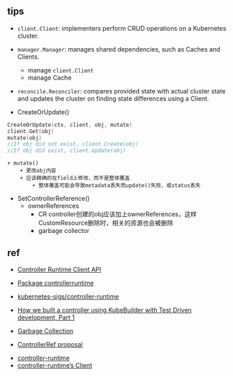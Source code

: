 ## tips

+ `client.Client`: implementers perform CRUD operations on a Kubernetes cluster.

+ `manager.Manager`: manages shared dependencies, such as Caches and Clients.
    + manage `client.Client`
    + manage Cache

+ `reconcile.Reconciler`: compares provided state with actual cluster state and updates the cluster on finding state differences using a Client.

+ CreateOrUpdate()
```go
CreateOrUpdate(ctx, client, obj, mutate)
client.Get(obj)
mutate(obj)
//If obj did not exist, client.Create(obj)
//If obj did exist, client.Update(obj)
```
    + mutate() 
        + 更改obj内容
        + 应该精确的在field上修改，而不是整体覆盖
            + 整体覆盖可能会导致metadata丢失而update()失败，或status丢失

+ SetControllerReference()
    + ownerReferences
        + CR controller创建的obj应该加上ownerReferences，这样CustomResource删除时，相关的资源也会被删除
        + garbage collector



## ref
+ [Controller Runtime Client API](https://sdk.operatorframework.io/docs/building-operators/golang/references/client/)

<!-- other -->
+ [Package controllerruntime](https://pkg.go.dev/sigs.k8s.io/controller-runtime@v0.6.3)
+ [kubernetes-sigs/controller-runtime](https://github.com/kubernetes-sigs/controller-runtime/blob/v0.2.2/pkg/controller/controllerutil/controllerutil.go#L124)
+ [How we built a controller using KubeBuilder with Test Driven development, Part 1](https://engineering.pivotal.io/post/gp4k-kubebuilder-lessons/)

+ [Garbage Collection](https://kubernetes.io/docs/concepts/workloads/controllers/garbage-collection/)
+ [ControllerRef proposal](https://github.com/kubernetes/community/blob/master/contributors/design-proposals/api-machinery/controller-ref.md)


<!-- source code -->
+ [controller-runtime](https://github.com/kubernetes-sigs/controller-runtime/blob/v0.2.0-beta.2/pkg/internal/controller/controller.go#L218)
+ [controller-runtime’s Client](https://godoc.org/github.com/kubernetes-sigs/controller-runtime/pkg/client#Client)
